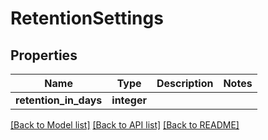 # RetentionSettings

## Properties
Name | Type | Description | Notes
------------ | ------------- | ------------- | -------------
**retention_in_days** | **integer** |  | 

[[Back to Model list]](../README.md#documentation-for-models) [[Back to API list]](../README.md#documentation-for-api-endpoints) [[Back to README]](../README.md)

